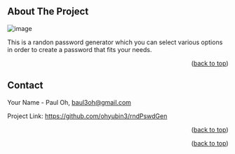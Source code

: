 
<!-- Improved compatibility of back to top link: See: https://github.com/othneildrew/Best-README-Template/pull/73 -->
<a name="readme-top"></a>
<!--
*** Thanks for checking out the Best-README-Template. If you have a suggestion
*** that would make this better, please fork the repo and create a pull request
*** or simply open an issue with the tag "enhancement".
*** Don't forget to give the project a star!
*** Thanks again! Now go create something AMAZING! :D
-->



<!-- PROJECT SHIELDS -->
<!--
*** I'm using markdown "reference style" links for readability.
*** Reference links are enclosed in brackets [ ] instead of parentheses ( ).
*** See the bottom of this document for the declaration of the reference variables
*** for contributors-url, forks-url, etc. This is an optional, concise syntax you may use.
*** https://www.markdownguide.org/basic-syntax/#reference-style-links





<h3 align="center">Random Password Generator v. 1.0</h3>





<!-- ABOUT THE PROJECT -->
## About The Project

![image](https://user-images.githubusercontent.com/111654603/188735072-90e2763c-eca8-42fa-934d-fe1323e63b63.png)


This is a randon password generator which you can select various options in order to create a password that fits your needs.

<p align="right">(<a href="#readme-top">back to top</a>)</p>








<!-- CONTACT -->
## Contact

Your Name - Paul Oh, baul3oh@gmail.com

Project Link: https://github.com/ohyubin3/rndPswdGen

<p align="right">(<a href="#readme-top">back to top</a>)</p>


<p align="right">(<a href="#readme-top">back to top</a>)</p>
